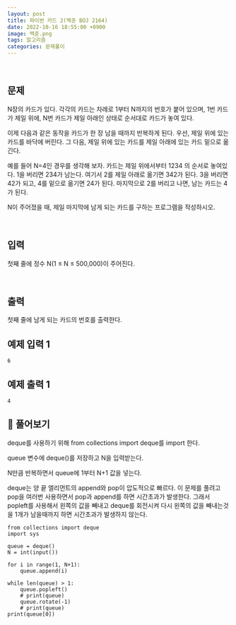```yaml
---
layout: post
title: 파이썬 카드 2(백준 BOJ 2164)
date: 2022-10-16 18:55:00 +0900
image: 백준.png
tags: 알고리즘
categories: 문제풀이
---
```


<br>

## 문제

N장의 카드가 있다. 각각의 카드는 차례로 1부터 N까지의 번호가 붙어 있으며, 1번 카드가 제일 위에, N번 카드가 제일 아래인 상태로 순서대로 카드가 놓여 있다.

이제 다음과 같은 동작을 카드가 한 장 남을 때까지 반복하게 된다. 우선, 제일 위에 있는 카드를 바닥에 버린다. 그 다음, 제일 위에 있는 카드를 제일 아래에 있는 카드 밑으로 옮긴다.

예를 들어 N=4인 경우를 생각해 보자. 카드는 제일 위에서부터 1234 의 순서로 놓여있다. 1을 버리면 234가 남는다. 여기서 2를 제일 아래로 옮기면 342가 된다. 3을 버리면 42가 되고, 4를 밑으로 옮기면 24가 된다. 마지막으로 2를 버리고 나면, 남는 카드는 4가 된다.

N이 주어졌을 때, 제일 마지막에 남게 되는 카드를 구하는 프로그램을 작성하시오.

<br>

## 입력

첫째 줄에 정수 N(1 ≤ N ≤ 500,000)이 주어진다.

<br>

## 출력

첫째 줄에 남게 되는 카드의 번호를 출력한다.



## 예제 입력 1

```
6
```

## 예제 출력 1

```
4
```



## 📝 풀어보기

deque를 사용하기 위해 from collections import deque를 import 한다.

queue 변수에 deque()를 저장하고 N을 입력받는다.

N만큼 반복하면서 queue에 1부터 N+1 값을 넣는다. 

deque는 양 끝 엘리먼트의 append와 pop이 압도적으로 빠르다. 이 문제를 풀려고 pop을 여러번 사용하면서 pop과 append를 하면 시간초과가 발생한다. 그래서 popleft를 사용해서 왼쪽의 값을 빼내고 deque를 회전시켜 다시 왼쪽의 값을 빼내는것을 1개가 남을때까지 하면 시간초과가 발생하지 않는다.

```
from collections import deque
import sys

queue = deque()
N = int(input())

for i in range(1, N+1):
    queue.append(i)

while len(queue) > 1:
    queue.popleft()
    # print(queue)
    queue.rotate(-1)
    # print(queue)
print(queue[0])
```
